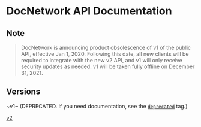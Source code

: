 # DocNetwork API Documentation

## Note
> DocNetwork is announcing product obsolescence of v1 of the public API, effective Jan 1, 2020. Following this date, all new clients will be required to integrate with the new v2 API, and v1 will only receive security updates as needed. v1 will be taken fully offline on December 31, 2021.

## Versions

~v1~ (DEPRECATED. If you need documentation, see the [`deprecated`](https://github.com/docnetwork/api/tree/deprecated) tag.)

[v2](/v2/README.md)
